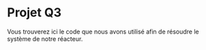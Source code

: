 # Projet Q3

Vous trouverez ici le code que nous avons utilisé afin de résoudre le système de notre réacteur.
